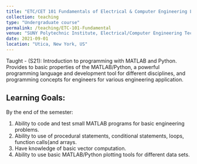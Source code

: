 ```yaml
---
title: "ETC/CET 101 Fundamentals of Electrical & Computer Engineering Lab"
collection: teaching
type: "Undergraduate course"
permalink: /teaching/ETC-101-Fundamental
venue: "SUNY Polytechnic Institute, Electrical/Computer Engineering Technology"
date: 2021-09-01
location: "Utica, New York, US"
---
```

Taught - (S21): Introduction to programming with MATLAB and Python. Provides to basic properties of the MATLAB/Python, a powerful programming language and development tool for different disciplines, and programming concepts for engineers for various engineering application.

Learning Goals:
------
By the end of the semester:
1. Ability to code and test small MATLAB programs for basic engineering problems.
2. Ability to use of procedural statements, conditional statements, loops, function calls{and arrays.
3. Have knowledge of basic vector computation.
3. Ability to use basic MATLAB/Python plotting tools for different data sets.